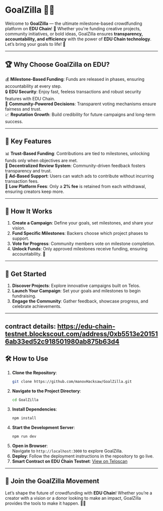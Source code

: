 # GoalZilla 🚀🐲  

Welcome to **GoalZilla** — the ultimate milestone-based crowdfunding platform on **EDU Chain**! 🎯 Whether you're funding creative projects, community initiatives, or bold ideas, GoalZilla ensures **transparency, accountability, and efficiency** with the power of **EDU Chain technology**. Let’s bring your goals to life! 🎉  

---  

## 🏆 Why Choose GoalZilla on EDU?  

💰 **Milestone-Based Funding**: Funds are released in phases, ensuring accountability at every step.  
🔒 **EDU Security**: Enjoy fast, feeless transactions and robust security features with EDU Chain.  
👥 **Community-Powered Decisions**: Transparent voting mechanisms ensure fairness and trust.  
📈 **Reputation Growth**: Build credibility for future campaigns and long-term success.  

---  

## 🔑 Key Features  

📊 **Trust-Based Funding**: Contributions are tied to milestones, unlocking funds only when objectives are met.  
🤝 **Decentralized Review System**: Community-driven feedback fosters transparency and trust.  
🎥 **Ad-Based Support**: Users can watch ads to contribute without incurring transaction fees.  
💼 **Low Platform Fees**: Only a **2% fee** is retained from each withdrawal, ensuring creators keep more.  

---  

## 🔄 How It Works  

1. **Create a Campaign**: Define your goals, set milestones, and share your vision.  
2. **Fund Specific Milestones**: Backers choose which project phases to support.  
3. **Vote for Progress**: Community members vote on milestone completion.  
4. **Unlock Funds**: Only approved milestones receive funding, ensuring accountability. 💪  

---  

## 🚀 Get Started  

1. **Discover Projects**: Explore innovative campaigns built on Telos.  
2. **Launch Your Campaign**: Set your goals and milestones to begin fundraising.  
3. **Engage the Community**: Gather feedback, showcase progress, and celebrate achievements.  
  
---  
**contract details**: https://edu-chain-testnet.blockscout.com/address/0xb5513e201516ab33ed52c918501980ab875b63d4
---  

## 🛠️ How to Use  

1. **Clone the Repository**:  
   ```bash  
   git clone https://github.com/manovHacksaw/GoalZilla.git  
   ```  
2. **Navigate to the Project Directory**:  
   ```bash  
   cd GoalZilla  
   ```  
3. **Install Dependencies**:  
   ```bash  
   npm install  
   ```  
4. **Start the Development Server**:  
   ```bash  
   npm run dev  
   ```  
5. **Open in Browser**:  
   Navigate to `http://localhost:3000` to explore GoalZilla.  
6. **Deploy**: Follow the deployment instructions in the repository to go live.  
7. **Smart Contract on EDU Chain Testnet**: [View on Teloscan](https://testnet.teloscan.io/address/0x7144Da8697ec83F9f820460C6498DcA90fF20901)  

---  

## 🌟 Join the GoalZilla Movement  

Let’s shape the future of crowdfunding with **EDU Chain**! Whether you’re a creator with a vision or a donor looking to make an impact, GoalZilla provides the tools to make it happen. 🐲💫

